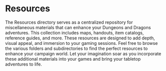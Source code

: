 
# Resources

The Resources directory serves as a centralized repository for miscellaneous materials that can enhance your Dungeons and Dragons adventures. This collection includes maps, handouts, item catalogs, reference guides, and more. These resources are designed to add depth, visual appeal, and immersion to your gaming sessions. Feel free to browse the various folders and subdirectories to find the perfect resources to enhance your campaign world. Let your imagination soar as you incorporate these additional materials into your games and bring your tabletop adventures to life.
